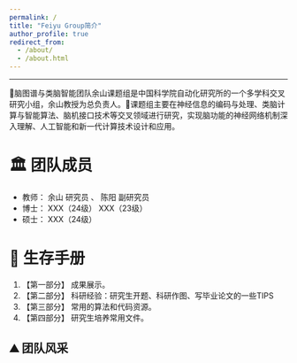 ```yaml
---
permalink: /
title: "Feiyu Group简介"
author_profile: true
redirect_from: 
  - /about/
  - /about.html
---
```


------

🎯脑图谱与类脑智能团队余山课题组是中国科学院自动化研究所的一个多学科交叉研究小组，余山教授为总负责人。🚀课题组主要在神经信息的编码与处理、类脑计算与智能算法、脑机接口技术等交叉领域进行研究，实现脑功能的神经网络机制深入理解、人工智能和新一代计算技术设计和应用。

🏛️ 团队成员
======
* 教师： 余山 研究员 、 陈阳 副研究员
* 博士： XXX（24级）
        XXX（23级）
* 硕士： XXX（24级）


🚩 生存手册
======
1. 【第一部分】 成果展示。
1. 【第二部分】 科研经验：研究生开题、科研作图、写毕业论文的一些TIPS 
1. 【第三部分】 常用的算法和代码资源。
1. 【第四部分】 研究生培养常用文件。

⛰️ 团队风采
------

